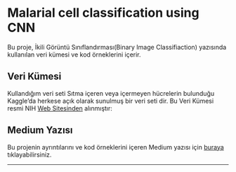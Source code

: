 # Malarial cell classification using CNN

Bu proje, İkili Görüntü Sınıflandırması(Binary Image Classifiaction) yazısında kullanılan veri kümesi ve kod örneklerini içerir.

## Veri Kümesi
Kullandığım veri seti Sıtma içeren veya içermeyen hücrelerin bulunduğu Kaggle’da herkese açık olarak sunulmuş bir veri seti dir. 
Bu Veri Kümesi resmi NIH [Web Sitesinden](https://ceb.nlm.nih.gov/repositories/malaria-datasets/) alınmıştır: 

## Medium Yazısı

Bu projenin ayrıntılarını ve kod örneklerini içeren Medium yazısı için [buraya](https://medium.com/@gkdemrmelike/i̇kili-görüntü-sınıflandırması-binary-image-classifiaction-f8676518946f) tıklayabilirsiniz.

---
